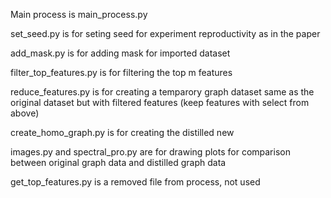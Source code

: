 Main process is main_process.py

set_seed.py is for seting seed for experiment reproductivity as in the paper

add_mask.py is for adding mask for imported dataset

filter_top_features.py is for filtering the top m features

reduce_features.py is for creating a temparory graph dataset same as the original dataset but with filtered features (keep features with select from above)

create_homo_graph.py is for creating the distilled new 

images.py and spectral_pro.py are for drawing plots for comparison between original graph data and distilled graph data

get_top_features.py is a removed file from process, not used
